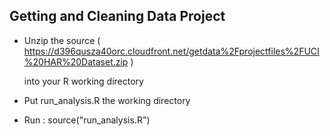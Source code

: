 ## Getting and Cleaning Data Project
* Unzip the source
  ( https://d396qusza40orc.cloudfront.net/getdata%2Fprojectfiles%2FUCI%20HAR%20Dataset.zip )

  into your R working directory

* Put run_analysis.R the working directory

* Run :  source("run_analysis.R")

